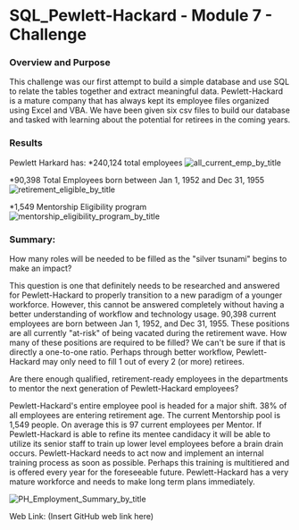 # SQL_Pewlett-Hackard - Module 7 - Challenge

### Overview and Purpose

This challenge was our first attempt to build a simple database and use SQL to relate the tables together and extract meaningful data. Pewlett-Hackard is a mature company that has always kept its employee files organized using Excel and VBA. We have been given six csv files to build our database and tasked with learning about the potential for retirees in the coming years.

### Results

Pewlett Harkard has: 
*240,124 total employees
![all_current_emp_by_title](https://user-images.githubusercontent.com/88510296/134974908-7ef59f6b-0eef-489e-9cb0-eb3b20ffbff4.png)


*90,398 Total Employees born between Jan 1, 1952 and Dec 31, 1955
![retirement_eligible_by_title](https://user-images.githubusercontent.com/88510296/134974984-b91835d9-abca-4b0c-9288-0d82b88aacb8.png)


*1,549 Mentorship Eligibility program
![mentorship_eligibility_program_by_title](https://user-images.githubusercontent.com/88510296/134975035-1ee75c7a-9b9e-478e-a146-191bb5af75c0.png)


### Summary:

How many roles will be needed to be filled as the "silver tsunami" begins to make an impact? 

This question is one that definitely needs to be researched and answered for Pewlett-Hackard to properly transition to a new paradigm of a younger workforce. However, this cannot be answered completely without having a better understanding of workflow and technology usage. 90,398 current employees are born between Jan 1, 1952, and Dec 31, 1955. These positions are all currently "at-risk" of being vacated during the retirement wave. How many of these positions are required to be filled? We can't be sure if that is directly a one-to-one ratio. Perhaps through better workflow, Pewlett-Hackard may only need to fill 1 out of every 2 (or more) retirees.

Are there enough qualified, retirement-ready employees in the departments to mentor the next generation of Pewlett-Hackard employees?

Pewlett-Hackard's entire employee pool is headed for a major shift. 38% of all employees are entering retirement age. The current Mentorship pool is 1,549 people. On average this is 97 current employees per Mentor. If Pewlett-Hackard is able to refine its mentee candidacy it will be able to utilize its senior staff to train up lower level employees before a brain drain occurs. Pewlett-Hackard needs to act now and implement an internal training process as soon as possible. Perhaps this training is multitiered and is offered every year for the foreseeable future. Pewlett-Hackard has a very mature workforce and needs to make long term plans immediately. 

![PH_Employment_Summary_by_title](https://user-images.githubusercontent.com/88510296/134975154-b9c3abcd-c173-47b3-a4f4-3cb3efc882be.png)



Web Link: (Insert GitHub web link here)




